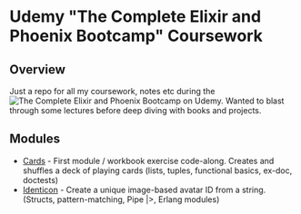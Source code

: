 Udemy "The Complete Elixir and Phoenix Bootcamp" Coursework
===========================================================

Overview
--------

Just a repo for all my coursework, notes etc during the ![The Complete Elixir and Phoenix Bootcamp](https://www.udemy.com/the-complete-elixir-and-phoenix-bootcamp-and-tutorial/) on Udemy. Wanted to blast through some lectures before deep diving with books and projects.

Modules
-------

- [Cards](cards/) - First module / workbook exercise code-along. Creates and shuffles a deck of playing cards (lists, tuples, functional basics, ex-doc, doctests)
- [Identicon](identicon/) - Create a unique image-based avatar ID from a string. (Structs, pattern-matching, Pipe |>, Erlang modules)